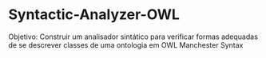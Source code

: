 # Syntactic-Analyzer-OWL
Objetivo: Construir um analisador sintático para verificar formas adequadas de se descrever classes de uma ontologia em OWL Manchester Syntax
